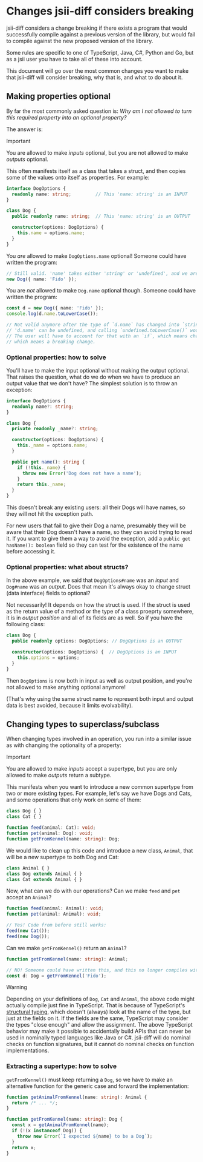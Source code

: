 # Changes jsii-diff considers breaking

jsii-diff considers a change breaking if there exists a program that would
successfully compile against a previous version of the library, but would fail
to compile against the new proposed version of the library.

Some rules are specific to one of TypeScript, Java, C#, Python and Go, but as a
jsii user you have to take all of these into account.

This document will go over the most common changes you want to make that jsii-diff
will consider breaking, why that is, and what to do about it.

## Making properties optional

By far the most commonly asked question is: *Why am I not allowed to turn this required property into an optional property?*

The answer is:

> [!IMPORTANT]
> You are allowed to make *inputs* optional, but you are not allowed to make *outputs* optional.

This often manifests itself as a class that takes a struct, and then copies some of the values onto itself as properties. For example:

```ts
interface DogOptions {
  readonly name: string;         // This 'name: string' is an INPUT
}

class Dog {
  public readonly name: string;  // This 'name: string' is an OUTPUT

  constructor(options: DogOptions) {
    this.name = options.name;
  }
}
```

You *are* allowed to make `DogOptions.name` optional! Someone could have written the program:

```ts
// Still valid. 'name' takes either 'string' or 'undefined', and we are giving it a 'string'
new Dog({ name: 'Fido' });
```

You are *not* allowed to make `Dog.name` optional though. Someone could have written the program:

```ts
const d = new Dog({ name: 'Fido' });
console.log(d.name.toLowerCase());

// Not valid anymore after the type of `d.name` has changed into `string | undefined`.
// 'd.name' can be undefined, and calling `undefined.toLowerCase()` would throw an error.
// The user will have to account for that with an `if`, which means changing their code,
// which means a breaking change.
```

### Optional properties: how to solve

You'll have to make the input optional without making the output optional. That raises
the question, what do we do when we have to produce an output value that we don't have?
The simplest solution is to throw an exception:

```ts
interface DogOptions {
  readonly name?: string;
}

class Dog {
  private readonly _name?: string;

  constructor(options: DogOptions) {
    this._name = options.name;
  }

  public get name(): string {
    if (!this._name) {
      throw new Error('Dog does not have a name');
    }
    return this._name;
  }
}
```

This doesn't break any existing users: all their Dogs will have names, so they will not hit the exception path.

For new users that fail to give their Dog a name, presumably they will be aware that their Dog doesn't have a name, so they can avoid trying to read it. If you want to give them a way to avoid the exception, add a `public get hasName(): boolean` field so they can test for the existence of the name before accessing it.

### Optional properties: what about structs?

In the above example, we said that `DogOptions#name` was an *input* and `Dog#name` was an *output*. Does that mean it's
always okay to change struct (data interface) fields to optional? 

Not necessarily! It depends on how the struct is used. If the struct is used as the return value of a method or the 
type of a class proeprty somewhere, it is in *output position* and all of its fields are as well. So if you have the following
class:

```ts
class Dog {
  public readonly options: DogOptions; // DogOptions is an OUTPUT

  constructor(options: DogOptions) {  // DogOptions is an INPUT
    this.options = options;
  }
}
```

Then `DogOptions` is now both in input as well as output position, and you're not allowed to make anything optional anymore!

(That's why using the same struct name to represent both input and output data is best avoided, because it limits
evolvability).

## Changing types to superclass/subclass

When changing types involved in an operation, you run into a similar issue as with changing the optionality of a property:

> [!IMPORTANT]
> You are allowed to make *inputs* accept a supertype, but you are only allowed to make *outputs* return a subtype.

This manifests when you want to introduce a new common supertype from two or more existing types. For example,
let's say we have Dogs and Cats, and some operations that only work on some of them:

```ts
class Dog { }
class Cat { }

function feed(animal: Cat): void;
function pet(animal: Dog): void;
function getFromKennel(name: string): Dog;
```

We would like to clean up this code and introduce a new class, `Animal`, that will be a new supertype to both Dog and Cat:

```ts
class Animal { }
class Dog extends Animal { }
class Cat extends Animal { }
```

Now, what can we do with our operations? Can we make `feed` and `pet` accept an `Animal`?

```ts
function feed(animal: Animal): void;
function pet(animal: Animal): void;

// Yes! Code from before still works:
feed(new Cat());
feed(new Dog());
```

Can we make `getFromKennel()` return an `Animal`?

```ts
function getFromKennel(name: string): Animal;

// NO! Someone could have written this, and this no longer compiles without an 'instanceof' check!
const d: Dog = getFromKennel('Fido');
```

> [!WARNING]
> Depending on your definitions of `Dog`, `Cat` and `Animal`, the above code might actually compile just
> fine in TypeScript. That is because of TypeScript's [structural typing](https://www.typescriptlang.org/docs/handbook/type-compatibility.html),
> which doesn't (always) look at the name of the type, but just at the fields on it. If the fields are the
> same, TypeScript may consider the types "close enough" and allow the assignment. The above TypeScript
> behavior may make it possible to accidentally build APIs that can never be used in nominally typed
> languages like Java or C#. jsii-diff will do nominal checks on function signatures, but it cannot
> do nominal checks on function implementations.

### Extracting a supertype: how to solve

`getFromKennel()` must keep returning a `Dog`, so we have to make an alternative function for the generic case and forward the implementation:

```ts
function getAnimalFromKennel(name: string): Animal {
  return /* ... */;
}

function getFromKennel(name: string): Dog {
  const x = getAnimalFromKennel(name);
  if (!(x instanceof Dog)) {
    throw new Error(`I expected ${name} to be a Dog`);
  }
  return x;
}
```
